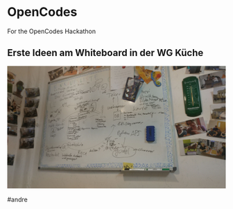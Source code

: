 # OpenCodes
For the OpenCodes Hackathon

## Erste Ideen am Whiteboard in der WG Küche

![alt text](System/FirstIdear.jpeg)


#andre
